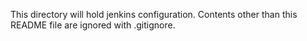This directory will hold jenkins configuration. Contents other than this README file are ignored with .gitignore.
